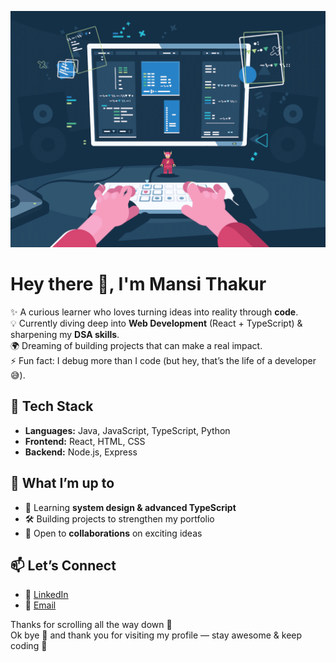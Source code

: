 ![Banner](./githubb.png)

# Hey there 👋, I'm Mansi Thakur  

✨ A curious learner who loves turning ideas into reality through **code**.  
💡 Currently diving deep into **Web Development** (React + TypeScript) & sharpening my **DSA skills**.  
🌍 Dreaming of building projects that can make a real impact.  
⚡ Fun fact: I debug more than I code (but hey, that’s the life of a developer 😅).  


## 🚀 Tech Stack
- **Languages:** Java, JavaScript, TypeScript, Python  
- **Frontend:** React, HTML, CSS
- **Backend:** Node.js, Express  


## 🌱 What I’m up to
- 📖 Learning **system design & advanced TypeScript**  
- 🛠️ Building projects to strengthen my portfolio  
- 🤝 Open to **collaborations** on exciting ideas  

## 📫 Let’s Connect 
- 💼 [LinkedIn](www.linkedin.com/in/mansi-thakur-673779289)  
- 📧 [Email](mansithakur18072005@gmail.com)


Thanks for scrolling all the way down 🤍  
Ok bye 👋 and thank you for visiting my profile — stay awesome & keep coding 🚀  
